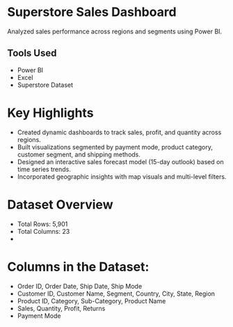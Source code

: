 # Superstore Sales Dashboard
Analyzed sales performance across regions and segments using Power BI.

## Tools Used
- Power BI
- Excel
- Superstore Dataset

# Key Highlights
- Created dynamic dashboards to track sales, profit, and quantity across regions.
- Built visualizations segmented by payment mode, product category, customer segment, and shipping methods.
- Designed an interactive sales forecast model (15-day outlook) based on time series trends.
- Incorporated geographic insights with map visuals and multi-level filters.

# Dataset Overview
- Total Rows: 5,901
- Total Columns: 23
- 
# Columns in the Dataset: 
- Order ID, Order Date, Ship Date, Ship Mode
- Customer ID, Customer Name, Segment, Country, City, State, Region
- Product ID, Category, Sub-Category, Product Name
- Sales, Quantity, Profit, Returns
- Payment Mode
